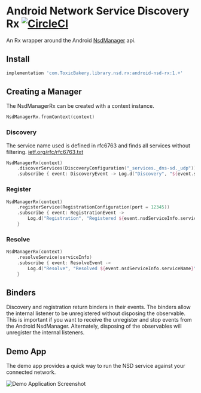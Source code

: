 # Android Network Service Discovery Rx [![CircleCI](https://circleci.com/gh/ToxicBakery/Android-Nsd-Rx.svg?style=svg)](https://circleci.com/gh/ToxicBakery/Android-Nsd-Rx)

An Rx wrapper around the
Android [NsdManager](https://developer.android.com/reference/android/net/nsd/NsdManager.html) api.

## Install

```groovy
implementation 'com.ToxicBakery.library.nsd.rx:android-nsd-rx:1.+'
```

## Creating a Manager

The NsdManagerRx can be created with a context instance.

```kotlin
NsdManagerRx.fromContext(context)
```

### Discovery

The service name used is defined in rfc6763 and finds all services without filtering.
[ietf.org/rfc/rfc6763.txt](http://www.ietf.org/rfc/rfc6763.txt)

```kotlin
NsdManagerRx(context)
    .discoverServices(DiscoveryConfiguration("_services._dns-sd._udp"))
    .subscribe { event: DiscoveryEvent -> Log.d("Discovery", "${event.service.serviceName}") }
```

### Register

```kotlin
NsdManagerRx(context)
    .registerService(RegistrationConfiguration(port = 12345))
    .subscribe { event: RegistrationEvent ->
        Log.d("Registration", "Registered ${event.nsdServiceInfo.serviceName}")
    }
```

### Resolve

```kotlin
NsdManagerRx(context)
    .resolveService(serviceInfo)
    .subscribe { event: ResolveEvent ->
        Log.d("Resolve", "Resolved ${event.nsdServiceInfo.serviceName}")
    }
```

## Binders

Discovery and registration return binders in their events. The binders allow the internal listener
to be unregistered without disposing the observable. This is important if you want to receive the
unregister and stop events from the Android NsdManager. Alternately, disposing of the observables
will unregister the internal listeners.

## Demo App

The demo app provides a quick way to run the NSD service against your connected network.

![Demo Application Screenshot][demo-app-screenshot]

[demo-app-screenshot]: https://user-images.githubusercontent.com/1614281/42720862-9e983c8c-86fd-11e8-8d25-70ac04022a68.png

